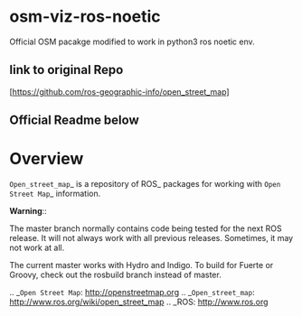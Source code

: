 # osm-viz-ros-noetic
Official OSM pacakge modified to work in python3 ros noetic env.


## link to original Repo
[https://github.com/ros-geographic-info/open_street_map]

## Official Readme below

Overview
========

`Open_street_map`_ is a repository of ROS_ packages for working with
`Open Street Map`_ information.

**Warning**::

  The master branch normally contains code being tested for the next
  ROS release.  It will not always work with all previous releases.
  Sometimes, it may not work at all.

The current master works with Hydro and Indigo.  To build for Fuerte
or Groovy, check out the rosbuild branch instead of master.

.. _`Open Street Map`: http://openstreetmap.org
.. _`Open_street_map`: http://www.ros.org/wiki/open_street_map
.. _ROS: http://www.ros.org
